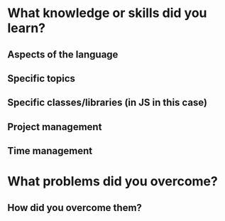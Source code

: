 # What knowledge or skills did you learn?

## Aspects of the language

## Specific topics

## Specific classes/libraries (in JS in this case)

## Project management

## Time management

# What problems did you overcome?

## How did you overcome them?
